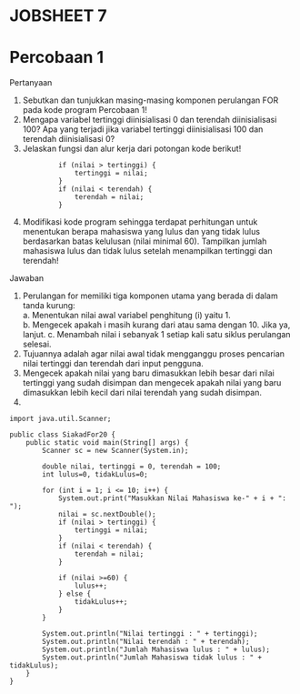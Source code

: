 # JOBSHEET 7
# Percobaan 1


Pertanyaan
1. Sebutkan dan tunjukkan masing-masing komponen perulangan FOR pada kode program Percobaan 1! 
2. Mengapa variabel tertinggi diinisialisasi 0 dan terendah diinisialisasi 100? Apa yang terjadi jika variabel tertinggi diinisialisasi 100 dan terendah diinisialisasi 0?
3. Jelaskan fungsi dan alur kerja dari potongan kode berikut! 
```
            if (nilai > tertinggi) {
                tertinggi = nilai;
            }
            if (nilai < terendah) {
                terendah = nilai;
            }
```
4. Modifikasi kode program sehingga terdapat perhitungan untuk menentukan berapa mahasiswa yang lulus dan yang tidak lulus berdasarkan batas kelulusan (nilai minimal 60). Tampilkan jumlah mahasiswa lulus dan tidak lulus setelah menampilkan tertinggi dan terendah! 


Jawaban
1. Perulangan for memiliki tiga komponen utama yang berada di dalam tanda kurung:  
   a. Menentukan nilai awal variabel penghitung (i) yaitu 1.  
   b. Mengecek apakah i masih kurang dari atau sama dengan 10. Jika ya, lanjut. 
   c. Menambah nilai i sebanyak 1 setiap kali satu siklus perulangan selesai. 
2. Tujuannya adalah agar nilai awal tidak mengganggu proses pencarian nilai tertinggi dan terendah dari input pengguna. 
3. Mengecek apakah nilai yang baru dimasukkan lebih besar dari nilai tertinggi yang sudah disimpan dan mengecek apakah nilai yang baru dimasukkan lebih kecil dari nilai terendah yang sudah disimpan.
4. 
```
import java.util.Scanner;

public class SiakadFor20 {
    public static void main(String[] args) {
        Scanner sc = new Scanner(System.in);

        double nilai, tertinggi = 0, terendah = 100;
        int lulus=0, tidakLulus=0;

        for (int i = 1; i <= 10; i++) {
            System.out.print("Masukkan Nilai Mahasiswa ke-" + i + ": ");
            nilai = sc.nextDouble();
            if (nilai > tertinggi) {
                tertinggi = nilai;
            }
            if (nilai < terendah) {
                terendah = nilai;
            }

            if (nilai >=60) {
                lulus++;
            } else {
                tidakLulus++;
            }
        }

        System.out.println("Nilai tertinggi : " + tertinggi);
        System.out.println("Nilai terendah : " + terendah);
        System.out.println("Jumlah Mahasiswa lulus : " + lulus);
        System.out.println("Jumlah Mahasiswa tidak lulus : " + tidakLulus);
    }
}
```